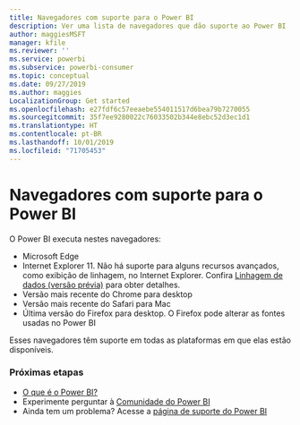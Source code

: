 ```yaml
---
title: Navegadores com suporte para o Power BI
description: Ver uma lista de navegadores que dão suporte ao Power BI
author: maggiesMSFT
manager: kfile
ms.reviewer: ''
ms.service: powerbi
ms.subservice: powerbi-consumer
ms.topic: conceptual
ms.date: 09/27/2019
ms.author: maggies
LocalizationGroup: Get started
ms.openlocfilehash: e27fdf6c57eeaebe554011517d6bea79b7270055
ms.sourcegitcommit: 35f7ee9280022c76033502b344e8ebc52d3ec1d1
ms.translationtype: HT
ms.contentlocale: pt-BR
ms.lasthandoff: 10/01/2019
ms.locfileid: "71705453"
---
```

# <a name="supported-browsers-for-power-bi"></a>Navegadores com suporte para o Power BI
O Power BI executa nestes navegadores:

- Microsoft Edge
- Internet Explorer 11. Não há suporte para alguns recursos avançados, como exibição de linhagem, no Internet Explorer. Confira [Linhagem de dados (versão prévia)](service-data-lineage.md) para obter detalhes.
- Versão mais recente do Chrome para desktop
- Versão mais recente do Safari para Mac
- Última versão do Firefox para desktop. O Firefox pode alterar as fontes usadas no Power BI 

Esses navegadores têm suporte em todas as plataformas em que elas estão disponíveis.

### <a name="next-steps"></a>Próximas etapas
* [O que é o Power BI?](power-bi-overview.md)
* Experimente perguntar à [Comunidade do Power BI](http://community.powerbi.com/)
* Ainda tem um problema? Acesse a [página de suporte do Power BI](https://powerbi.microsoft.com/support/)

